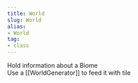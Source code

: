 ```yaml
---
title: World
slug: World
alias: 
- World
tag: 
- class
---
```

Hold information about a Biome\
Use a [[WorldGenerator]] to feed it with tile
